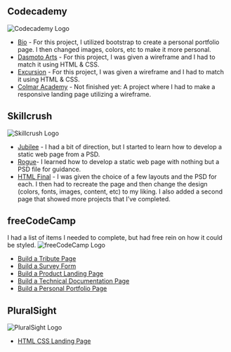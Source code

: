 ## Codecademy
![Codecademy Logo](https://tiffin-filion.github.io/codecademy/bio/img/logo-codecademy.png)
* [Bio](https://tiffin-filion.github.io/codecademy/bio/index.html) - For this project, I utilized bootstrap to create a personal portfolio page. I then changed images, colors, etc to make it more personal.
* [Dasmoto Arts](https://tiffin-filion.github.io/codecademy/dasmoto-arts/index.html) - For this project, I was given a wireframe and I had to match it using HTML & CSS.
* [Excursion](https://tiffin-filion.github.io/codecademy/excursion/index.html) - For this project, I was given a wireframe and I had to match it using HTML & CSS.
* [Colmar Academy](https://tiffin-filion.github.io/codecademy/colmar-academy/index.html) - Not finished yet: A project where I had to make a responsive landing page utilizing a wireframe.

## Skillcrush
![Skillcrush Logo](https://tiffin-filion.github.io/codecademy/bio/img/logo-skillcrush.png)
* [Jubilee](https://tiffin-filion.github.io/skillcrush/101-html-css/jubilee/index.html) - I had a bit of direction, but I started to learn how to develop a static web page from a PSD.
* [Rogue](https://tiffin-filion.github.io/skillcrush/101-html-css/rogue/index.html)- I learned how to develop a static web page with nothing but a PSD file for guidance.
* [HTML Final](https://tiffin-filion.github.io/skillcrush/101-html-css/final/index.html) - I was given the choice of a few layouts and the PSD for each. I then had to recreate the page and then change the design (colors, fonts, images, content, etc) to my liking. I also added a second page that showed more projects that I’ve completed.

## freeCodeCamp
I had a list of items I needed to complete, but had free rein on how it could be styled.
![freeCodeCamp Logo](https://tiffin-filion.github.io/codecademy/bio/img/logo-fcc.png)
* [Build a Tribute Page](https://tiffin-filion.github.io/freecodecamp/responsive/tribute/index.html)
* [Build a Survey Form](https://tiffin-filion.github.io/freecodecamp/responsive/survey/index.html)
* [Build a Product Landing Page](https://tiffin-filion.github.io/freecodecamp/responsive/product/index.html)
* [Build a Technical Documentation Page](https://tiffin-filion.github.io/freecodecamp/responsive/tech-doc/index.html)
* [Build a Personal Portfolio Page](https://tiffin-filion.github.io/freecodecamp/responsive/portfolio/index.html)

## PluralSight
![PluralSight Logo](https://tiffin-filion.github.io/codecademy/bio/img/logo-pluralsight.png)
* [HTML CSS Landing Page](https://tiffin-filion.github.io/pluralsight/html-css-landing-page/index.html)
